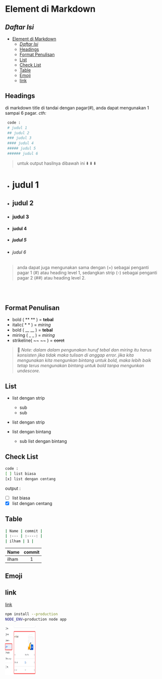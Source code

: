 # Element di Markdown

## *Daftar Isi*

- [Element di Markdown](#element-di-markdown)
  - [*Daftar Isi*](#daftar-isi)
  - [Headings](#headings)
  - [Format Penulisan](#format-penulisan)
  - [List](#list)
  - [Check List](#check-list)
  - [Table](#table)
  - [Emoji](#emoji)
  - [link](#link)

## Headings

di markdown title di tandai dengan pagar(#), anda dapat mengunakan 1 sampai 6 pagar.
*cth:*

```sh
 code :
 # judul 1 
 ## judul 2 
 ### judul 3 
 #### judul 4 
 ##### judul 5 
 ###### judul 6 
```
> untuk output hasilnya dibawah ini :arrow_down: :arrow_down: :arrow_down:

* # judul 1
* ## judul 2
* ### judul 3
* #### judul 4
* ##### judul 5
* ###### judul 6

> anda dapat juga mengunakan sama dengan (=) sebagai penganti pagar 1 (#) atau heading level 1, sedangkan strip (-) sebagai penganti pagar 2 (##) atau heading level 2.

</br>
</br>

## Format Penulisan

+ bold ( \*\* \*\* ) = **tebal**
+ italic( \* \* ) = *miring*
+ bold ( \_\_ \_\_ ) = __tebal__
+ miring ( \_ \_ ) = _miring_
+ strikeline( \~\~ \~\~ ) = ~~coret~~

> :memo: *Note: dalam dalam pengunakan huruf tebal dan miring itu harus konsisten jika tidak maka tulisan di anggap error.*
> *jika kita mengunakan kita mengunkan bintang untuk bold, maka lebih baik tetap terus mengunakan bintang untuk bold tanpa mengunkan undescore.*

## List

* list dengan strip
    * sub
    * sub
* list dengan strip

* list dengan bintang
    * sub list dengan bintang

## Check List

```sh
code :
[ ] list biasa
[x] list dengan centang
```

output :
- [ ] list biasa
- [x] list dengan centang

## Table

```sh
| Name | commit |
| :--- | :----: |
| ilham | 1 |
```

| Name | commit |
| :--- | :----: |
| ilham | 1 |

## Emoji


## link

[link](https://gist.github.com/rxaviers/7360908)

```sh
npm install --production
NODE_ENV=production node app
```

<img src="/assets/img/01.png" style=" width:100px ; height:160px "/>
